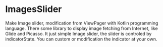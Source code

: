 # ImagesSlider
Make Image slider, modification from ViewPager with Kotlin programming language. 
There some library to display image fetching from Internet, like Glide and Picasso. 
It just simple Image slider, the slider is controled by indicatorState. You can custom or modification the indicator at your own.
